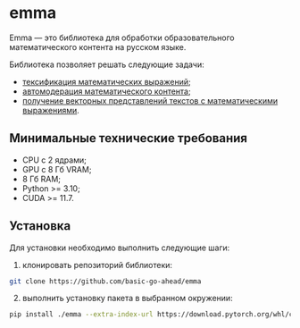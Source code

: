 # emma

Emma — это библиотека для обработки образовательного математического контента на русском языке.

Библиотека позволяет решать следующие задачи:
- [тексификация математических выражений](notebooks/texification.ipynb);
- [автомодерация математического контента](notebooks/moderation.ipynb);
- [получение векторных представлений текстов с математическими выражениями](notebooks/embeddings.ipynb). 

## Минимальные технические требования

- CPU с 2 ядрами;
- GPU с 8 Гб VRAM;
- 8 Гб RAM;
- Python >= 3.10;
- CUDA >= 11.7.

## Установка

Для установки необходимо выполнить следующие шаги:

1. клонировать репозиторий библиотеки:

```sh
git clone https://github.com/basic-go-ahead/emma
```

2. выполнить установку пакета в выбранном окружении:

```sh
pip install ./emma --extra-index-url https://download.pytorch.org/whl/cu117
```